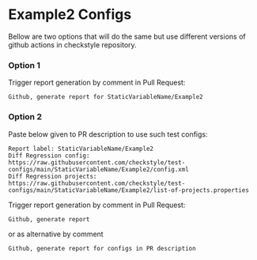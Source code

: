# Example2 Configs

Bellow are two options that will do the same but use different versions
of github actions in checkstyle repository.


### Option 1
Trigger report generation by comment in Pull Request:
```
Github, generate report for StaticVariableName/Example2
```

### Option 2

Paste below given to PR description to use such test configs:
```
Report label: StaticVariableName/Example2
Diff Regression config: https://raw.githubusercontent.com/checkstyle/test-configs/main/StaticVariableName/Example2/config.xml
Diff Regression projects: https://raw.githubusercontent.com/checkstyle/test-configs/main/StaticVariableName/Example2/list-of-projects.properties
```

Trigger report generation by comment in Pull Request:
```
Github, generate report
```
or as alternative by comment
```
Github, generate report for configs in PR description
```
